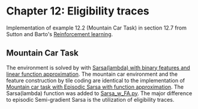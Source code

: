 # Chapter 12: Eligibility traces

Implementation of example 12.2 (Mountain Car Task) in section 12.7 from Sutton and Barto's [Reinforcement learning](http://incompleteideas.net/book/the-book.html).


## Mountain Car Task

The environment is solved by with [Sarsa(lambda) with binary features and linear function approximation](https://github.com/c-boe/Reinforcement-learning/blob/main/12%20Eligibility%20Traces/Mountain%20Car/SARSA_w_FA.py). The mountain car environment and the feature construction by tile coding are identical to the implementation of [Mountain car task with Episodic Sarsa with function approximation](https://github.com/c-boe/Reinforcement-learning/tree/main/10%20On-policy%20control%20with%20approximation/Mountain%20Car). The Sarsa(lambda) function was added to [Sarsa_w_FA.py](https://github.com/c-boe/Reinforcement-learning/blob/main/12%20Eligibility%20Traces/Mountain%20Car/SARSA_w_FA.py). The major difference to episodic Semi-gradient Sarsa is the utilization of eligibility traces.
